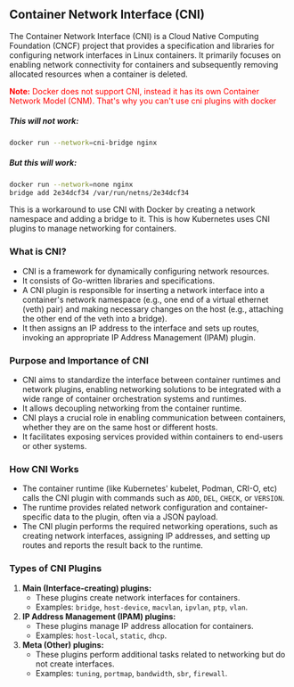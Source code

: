 ## Container Network Interface (CNI)
The Container Network Interface (CNI) is a Cloud Native Computing Foundation (CNCF) project that provides a specification and libraries for configuring network interfaces in Linux containers. It primarily focuses on enabling network connectivity for containers and subsequently removing allocated resources when a container is deleted.

<span style="color:red">**Note:** Docker does not support CNI, instead it has its own Container Network Model (CNM). That's why you can't use cni plugins with docker</span>

##### This will not work:
```bash
docker run --network=cni-bridge nginx
```
##### But this will work:
```bash
docker run --network=none nginx
bridge add 2e34dcf34 /var/run/netns/2e34dcf34
```
This is a workaround to use CNI with Docker by creating a network namespace and adding a bridge to it. This is how Kubernetes uses CNI plugins to manage networking for containers.

### What is CNI?
- CNI is a framework for dynamically configuring network resources.
- It consists of Go-written libraries and specifications.
- A CNI plugin is responsible for inserting a network interface into a container's network namespace (e.g., one end of a virtual ethernet (veth) pair) and making necessary changes on the host (e.g., attaching the other end of the veth into a bridge).
- It then assigns an IP address to the interface and sets up routes, invoking an appropriate IP Address Management (IPAM) plugin. 

### Purpose and Importance of CNI
- CNI aims to standardize the interface between container runtimes and network plugins, enabling networking solutions to be integrated with a wide range of container orchestration systems and runtimes.
- It allows decoupling networking from the container runtime.
- CNI plays a crucial role in enabling communication between containers, whether they are on the same host or different hosts.
- It facilitates exposing services provided within containers to end-users or other systems.

### How CNI Works
- The container runtime (like Kubernetes' kubelet, Podman, CRI-O, etc) calls the CNI plugin with commands such as `ADD`, `DEL`, `CHECK`, or `VERSION`.
- The runtime provides related network configuration and container-specific data to the plugin, often via a JSON payload.
- The CNI plugin performs the required networking operations, such as creating network interfaces, assigning IP addresses, and setting up routes and reports the result back to the runtime.

### Types of CNI Plugins
1. **Main (Interface-creating) plugins:**
   - These plugins create network interfaces for containers.
   - Examples: `bridge`, `host-device`, `macvlan`, `ipvlan`, `ptp`, `vlan`.
2. **IP Address Management (IPAM) plugins:** 
   - These plugins manage IP address allocation for containers.
   - Examples: `host-local`, `static`, `dhcp`.
3. **Meta (Other) plugins:** 
    - These plugins perform additional tasks related to networking but do not create interfaces.
    - Examples: `tuning`, `portmap`, `bandwidth`, `sbr`, `firewall`.
